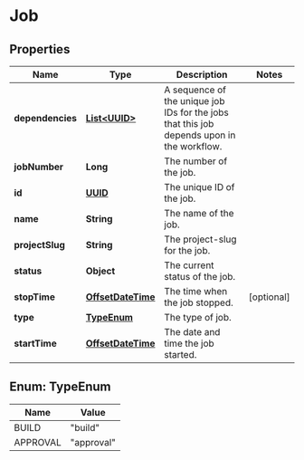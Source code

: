 

# Job

## Properties

Name | Type | Description | Notes
------------ | ------------- | ------------- | -------------
**dependencies** | [**List&lt;UUID&gt;**](UUID.md) | A sequence of the unique job IDs for the jobs that this job depends upon in the workflow. | 
**jobNumber** | **Long** | The number of the job. | 
**id** | [**UUID**](UUID.md) | The unique ID of the job. | 
**name** | **String** | The name of the job. | 
**projectSlug** | **String** | The project-slug for the job. | 
**status** | **Object** | The current status of the job. | 
**stopTime** | [**OffsetDateTime**](OffsetDateTime.md) | The time when the job stopped. |  [optional]
**type** | [**TypeEnum**](#TypeEnum) | The type of job. | 
**startTime** | [**OffsetDateTime**](OffsetDateTime.md) | The date and time the job started. | 



## Enum: TypeEnum

Name | Value
---- | -----
BUILD | &quot;build&quot;
APPROVAL | &quot;approval&quot;



